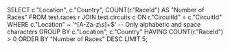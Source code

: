 SELECT 
    c."Location",
    c."Country",
    COUNT(r."RaceId") AS "Number of Races"
FROM test.races r
JOIN test.circuits c 
    ON r."CircuitId" = c."CircuitId"
WHERE c."Location" ~ '^[A-Za-z\s]+$'  -- Only alphabetic and space characters
GROUP BY c."Location", c."Country"
HAVING COUNT(r."RaceId") > 0
ORDER BY "Number of Races" DESC
LIMIT 5;
